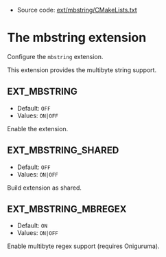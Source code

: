 <!-- This is auto-generated file. -->
* Source code: [ext/mbstring/CMakeLists.txt](https://github.com/petk/php-build-system/blob/master/cmake/ext/mbstring/CMakeLists.txt)

# The mbstring extension

Configure the `mbstring` extension.

This extension provides the multibyte string support.

## EXT_MBSTRING

* Default: `OFF`
* Values: `ON|OFF`

Enable the extension.

## EXT_MBSTRING_SHARED

* Default: `OFF`
* Values: `ON|OFF`

Build extension as shared.

## EXT_MBSTRING_MBREGEX

* Default: `ON`
* Values: `ON|OFF`

Enable multibyte regex support (requires Oniguruma).
